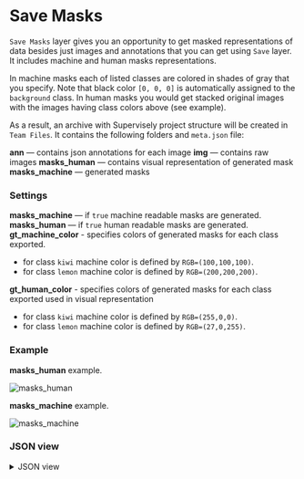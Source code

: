 # Save Masks

`Save Masks` layer gives you an opportunity to get masked representations of data besides just images and annotations that you can get using `Save` layer. It includes machine and human masks representations.

In machine masks each of listed classes are colored in shades of gray that you specify. Note that black color `[0, 0, 0]` is automatically assigned to the `background` class. In human masks you would get stacked original images with the images having class colors above (see example).

As a result, an archive with Supervisely project structure will be created in `Team Files`.
It contains the following folders and `meta.json` file:

**ann** — contains json annotations for each image
**img** — contains raw images
**masks_human** — contains visual representation of generated mask
**masks_machine** — generated masks

### Settings

**masks_machine** — if `true` machine readable masks are generated.
**masks_human** — if `true` human readable masks are generated.
**gt_machine_color** - specifies colors of generated masks for each class exported.

- for class `kiwi` machine color is defined by `RGB=(100,100,100)`.
- for class `lemon` machine color is defined by `RGB=(200,200,200)`.

**gt_human_color** - specifies colors of generated masks for each class exported used in visual representation

- for class `kiwi` machine color is defined by `RGB=(255,0,0)`.
- for class `lemon` machine color is defined by `RGB=(27,0,255)`.

### Example

**masks_human** example.

![masks_human](https://github.com/supervisely-ecosystem/dtl-v2/assets/79905215/33aa3618-1032-4e37-8a74-f763e873670f)

**masks_machine** example.

![masks_machine](https://github.com/supervisely-ecosystem/dtl-v2/assets/79905215/ba9da74c-2b7a-4a1b-a4e9-5952a3a439e4)

### JSON view

<details>
  <summary>JSON view</summary>

```json
{
  "action": "save_masks",
  "src": ["$data_1"],
  "dst": "My Project",
  "settings": {
    "masks_machine": true,
    "masks_human": true,
    "gt_machine_color": {
      "kiwi": [100, 100, 100],
      "lemon": [200, 200, 200]
    },
    "gt_human_color": {
      "kiwi": [255, 0, 0],
      "lemon": [27, 0, 255]
    }
  }
}
```

</details>
